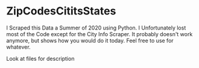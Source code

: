 # ZipCodesCititsStates

I Scraped this Data a Summer of 2020 using Python. I Unfortunately lost most of the Code except for the City Info Scraper.
It probably doesn't work anymore, but shows how you would do it today. 
Feel free to use for whatever. 

Look at files for description
